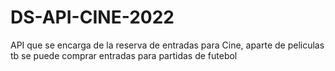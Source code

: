 # DS-API-CINE-2022
API que se encarga de la reserva de entradas para Cine, aparte de peliculas tb se puede comprar entradas para partidas de futebol
